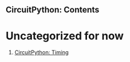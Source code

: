 ## CircuitPython: Contents
<!----------------------------------------------------------------------------->

# Uncategorized for now
<!----------------------------------------------------------------------------->
1. [CircuitPython: Timing](CktPy_Timing.md)
